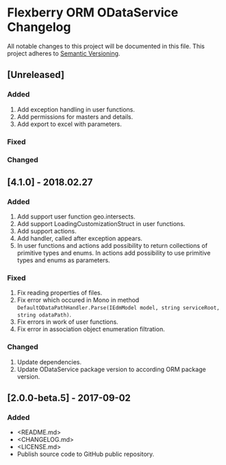 # Flexberry ORM ODataService Changelog
All notable changes to this project will be documented in this file.
This project adheres to [Semantic Versioning](http://semver.org/).

## [Unreleased]
### Added
1. Add exception handling in user functions.
2. Add permissions for masters and details.
3. Add export to excel with parameters.

### Fixed

### Changed

## [4.1.0] - 2018.02.27
### Added
1. Add support user function geo.intersects.
2. Add support LoadingCustomizationStruct in user functions.
3. Add support actions.
4. Add handler, called after exception appears.
5. In user functions and actions add possibility to return collections of primitive types and enums. In actions add possibility to use primitive types and enums as parameters.
 
### Fixed
1. Fix reading properties of files.
2. Fix error which occured in Mono in method `DefaultODataPathHandler.Parse(IEdmModel model, string serviceRoot, string odataPath)`.
3. Fix errors in work of user functions.
4. Fix error in association object enumeration filtration.
 
### Changed
1. Update dependencies.
2. Update ODataService package version to according ORM package version.

## [2.0.0-beta.5] - 2017-09-02
### Added
* <README.md>
* <CHANGELOG.md>
* <LICENSE.md>
* Publish source code to GitHub public repository.

